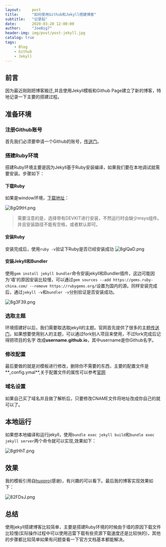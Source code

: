 ```yaml
---
layout:     post
title:      "如何使用Github和Jekyll搭建博客"
subtitle:   "记录贴"
date:       2020-03-20 12:00:00
author:     "JoeBig7"
header-img: img/post/post-jekyll.jpg
catalog: true
tags:
    - Blog
    - Github
    - Jekyll
---
```


## 前言
因为最近刚刚把博客搬迁,并且使用Jekyll模板和Github Page建立了新的博客，特地记录一下主要的搭建过程。

## 准备环境

### 注册Github账号
首先我们必须要申请一个Github的账号，[传送门](https://github.com)。

### 搭建Ruby环境
搭建Ruby环境主要是因为Jekyll基于Ruby安装编译，如果我们要在本地调试就需要安装。步骤如下：
#### 下载Ruby
如果是window环境，[下载地址](https://rubyinstaller.org/downloads)：

![8gQ9tH.png](https://s1.ax1x.com/2020/03/20/8gQ9tH.png)

> 需要注意的是，选择带有DEVKIT进行安装，不然运行时会缺少msys组件。并且安装路径不能有空格，或者默认即可。

#### 安装Ruby
安装完成后，使用`ruby -v`验证下Ruby是否已经安装成功
![8glQaD.png](https://s1.ax1x.com/2020/03/20/8glQaD.png)

#### 安装Jekyll和Bundler
使用`gem install jekyll bundler`命令安装jekyll和Bundler插件，这边可能因为'墙'的原因安装比较慢，可以通过`gem sources --add https://gems.ruby-china.com/ --remove https://rubygems.org/`设置为国内的源。同样安装完成后，通过`jekyll -v`和`bundler -v`分别验证是否安装成功。

![8g3F39.png](https://s1.ax1x.com/2020/03/20/8g3F39.png)

### 选取主题
环境搭建好以后，我们需要取选取jekyll的主题。官网首先提供了很多的主题[传送门](http://jekyllthemes.org)，如果想要使用别人的主题，可以通过fork别人项目来使用，不过fork完成后记得把项目的名字
改成**username.github.io**，其中username是你Github名字。

### 修改配置
最后要做的就是对模板进行修改，删除你不需要的东西，主要的配置文件是**_config.ymal**,关于配置文件的属性可以参考[官网](http://jekyllcn.com/docs/configuration/)


### 域名设置
如果自己买了域名并且做了解析后，只要修改CNAME文件将地址改成你自己的就可以了。

## 本地运行
如果想本地编译和运行jekyll，使用`bundle exec jekyll build`和`bundle exec jekyll server`两个命令就可以实现,效果如下：

![8gtHhT.png](https://s1.ax1x.com/2020/03/20/8gtHhT.png)

## 效果
我的模板引用自[huxpro](https://github.com/Huxpro/huxpro.github.io)(感谢)，有兴趣的可以看下。最后我的博客实现效果如下：

![82FDsJ.png](https://s1.ax1x.com/2020/03/20/82FDsJ.png)
## 总结
使用jekyll搭建博客比较简单，主要是搭建Ruby环境的时候由于墙的原因下载文件比较慢(实际操作过程中可以使用迅雷下载有些资源下载速度还是比较快的)，其他的步骤都比较简单如果有问题查看一下官方文档基本都能解决。